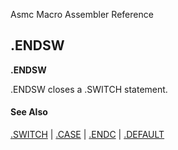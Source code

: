 Asmc Macro Assembler Reference

## .ENDSW

**.ENDSW**

.ENDSW closes a .SWITCH statement.

#### See Also

[.SWITCH](dot-switch.md) | [.CASE](dot-case.md) | [.ENDC](dot-endc.md) | [.DEFAULT](dot-default.md)